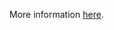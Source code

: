 More information [here](https://docs.prismacloud.io/en/enterprise-edition/policy-reference/aws-policies/aws-general-policies/bc-aws-150).
